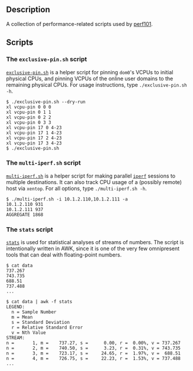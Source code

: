 ## Description

A collection of performance-related scripts used by
[perf101](https://github.com/perf101).

## Scripts

### The `exclusive-pin.sh` script

[`exclusive-pin.sh`](https://github.com/perf101/scripts/blob/master/exclusive-pin.sh)
is a helper script for pinning `dom0`'s VCPUs to initial physical CPUs, and
pinning VCPUs of the online user domains to the remaining physical CPUs. For
usage instructions, type `./exclusive-pin.sh -h`.

    $ ./exclusive-pin.sh --dry-run
    xl vcpu-pin 0 0 0
    xl vcpu-pin 0 1 1
    xl vcpu-pin 0 2 2
    xl vcpu-pin 0 3 3
    xl vcpu-pin 17 0 4-23
    xl vcpu-pin 17 1 4-23
    xl vcpu-pin 17 2 4-23
    xl vcpu-pin 17 3 4-23
    $ ./exclusive-pin.sh

### The `multi-iperf.sh` script

[`multi-iperf.sh`](https://github.com/perf101/scripts/blob/master/multi-iperf.sh)
is a helper script for making parallel [`iperf`](http://iperf.sourceforge.net/)
sessions to multiple destinations. It can also track CPU usage of a (possibly
remote) host via `xentop`. For all options, type `./multi-iperf.sh -h`.

    $ ./multi-iperf.sh -i 10.1.2.110,10.1.2.111 -a
    10.1.2.110 931
    10.1.2.111 937
    AGGREGATE 1868

### The `stats` script

[`stats`](https://github.com/perf101/scripts/blob/master/stats) is used for
statistical analyses of streams of numbers. The script is intentionally written
in AWK, since it is one of the very few omnipresent tools that can deal with
floating-point numbers.

    $ cat data
    737.267
    743.735
    688.51
    737.488
    ...
    
    $ cat data | awk -f stats
    LEGEND:
      n = Sample Number
      m = Mean
      s = Standard Deviation
      r = Relative Standard Error
      v = Nth Value
    STREAM:
    n =       1, m =    737.27, s =      0.00, r =  0.00%, v = 737.267
    n =       2, m =    740.50, s =      3.23, r =  0.31%, v = 743.735
    n =       3, m =    723.17, s =     24.65, r =  1.97%, v =  688.51
    n =       4, m =    726.75, s =     22.23, r =  1.53%, v = 737.488
    ...
